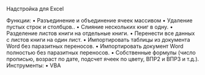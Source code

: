 Надстройка для Excel

Функции:
•	Разъединение и объединение ячеек массивом
•	Удаление пустых строк и столбцов..
•	Слияние нескольких книг в одну.
•	Разделение листов книги на отдельные книги.
•	Перенести все данных с листов книги на один лист.
•	Импортировать таблицы из документа Word без паразитных переносов.
•	Импортировать документ Word полностью без паразитных переносов.
•	Собственные формулы (число прописью, возраст по дате, подсчет ячеек по цвету, ВПР2 и ВПР3 и т.д.).
Инструменты:
•	VBA
